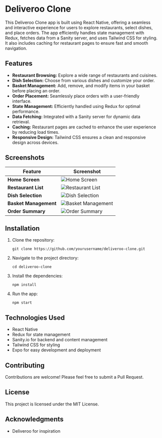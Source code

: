 # Deliveroo Clone

This Deliveroo Clone app is built using React Native, offering a seamless and interactive experience for users to explore restaurants, select dishes, and place orders. The app efficiently handles state management with Redux, fetches data from a Sanity server, and uses Tailwind CSS for styling. It also includes caching for restaurant pages to ensure fast and smooth navigation.

## Features

- **Restaurant Browsing:** Explore a wide range of restaurants and cuisines.
- **Dish Selection:** Choose from various dishes and customize your order.
- **Basket Management:** Add, remove, and modify items in your basket before placing an order.
- **Order Placement:** Seamlessly place orders with a user-friendly interface.
- **State Management:** Efficiently handled using Redux for optimal performance.
- **Data Fetching:** Integrated with a Sanity server for dynamic data retrieval.
- **Caching:** Restaurant pages are cached to enhance the user experience by reducing load times.
- **Responsive Design:** Tailwind CSS ensures a clean and responsive design across devices.

## Screenshots

| Feature            | Screenshot                              |
|--------------------|-----------------------------------------|
| **Home Screen**    | ![Home Screen](path/to/home_screen.png) |
| **Restaurant List**| ![Restaurant List](path/to/restaurant_list.png) |
| **Dish Selection** | ![Dish Selection](path/to/dish_selection.png) |
| **Basket Management** | ![Basket Management](path/to/basket_management.png) |
| **Order Summary**  | ![Order Summary](path/to/order_summary.png) |

## Installation

1. Clone the repository:
   ```
   git clone https://github.com/yourusername/deliveroo-clone.git
   ```
2. Navigate to the project directory:
   ```
   cd deliveroo-clone
   ```
3. Install the dependencies:
   ```
   npm install
   ```
4. Run the app:
   ```
   npm start
   ```

## Technologies Used
- React Native
- Redux for state management
- Sanity.io for backend and content management
- Tailwind CSS for styling
- Expo for easy development and deployment

## Contributing
Contributions are welcome! Please feel free to submit a Pull Request.

## License
This project is licensed under the MIT License.

## Acknowledgments
- Deliveroo for inspiration
